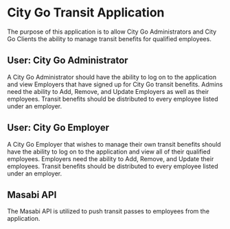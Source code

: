 # City Go Transit Application

The purpose of this application is to allow City Go Administrators and City Go Clients the ability to manage transit benefits for qualified employees.

## User: City Go Administrator

A City Go Administrator should have the ability to log on to the application and view Employers that have signed up for City Go transit benefits. Admins need the ability to Add, Remove, and Update Employers as well as their employees. Transit benefits should be distributed to every employee listed under an employer.

## User: City Go Employer

A City Go Employer that wishes to manage their own transit benefits should have the ability to log on to the application and view all of their qualified employees. Employers need the ability to Add, Remove, and Update their employees. Transit benefits should be distributed to every employee listed under an employer.

## Masabi API

The Masabi API is utilized to push transit passes to employees from the application. 